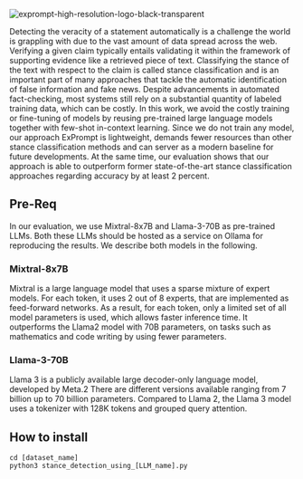 ![exprompt-high-resolution-logo-black-transparent](https://github.com/user-attachments/assets/236166c4-b1c2-40a1-b611-450d11f5891b)



Detecting the veracity of a statement automatically is a challenge the world is grappling with due to the vast amount of data spread across the web. Verifying a given claim typically entails validating it within the framework of supporting evidence like a retrieved piece of text. Classifying the stance of the text with respect to the claim is called stance classification and is an important part of many approaches that tackle the automatic identification of false information and fake news. Despite advancements in automated fact-checking, most systems still rely on a substantial quantity of labeled training data, which can be costly. In this work, we avoid the costly training or fine-tuning of models by reusing pre-trained large language models together with few-shot in-context learning. Since we do not train any model, our approach ExPrompt is lightweight,
demands fewer resources than other stance classification methods and can server as a modern baseline for future developments. At the same time, our evaluation shows that our approach is able to outperform former state-of-the-art stance classification approaches regarding accuracy by at least 2 percent.

## Pre-Req
In our evaluation, we use Mixtral-8x7B and Llama-3-70B as pre-trained LLMs. Both these LLMs should be hosted as a service on Ollama for reproducing the results. We describe both models in the following.

### Mixtral-8x7B 
Mixtral is a large language model that uses a sparse mixture of expert models. For each token, it uses 2 out of 8 experts, that are implemented as feed-forward networks. As a result, for each token, only a limited set of all model parameters is used, which allows faster inference time. It outperforms the Llama2 model with 70B parameters, on tasks such as mathematics and code writing by using fewer parameters.

### Llama-3-70B 
Llama 3 is a publicly available large decoder-only language model, developed by Meta.2 There are different versions available ranging from 7 billion up to 70 billion parameters. Compared to Llama 2, the Llama 3 model uses a tokenizer with 128K tokens and grouped query attention.

## How to install

```
cd [dataset_name]
python3 stance_detection_using_[LLM_name].py

```

